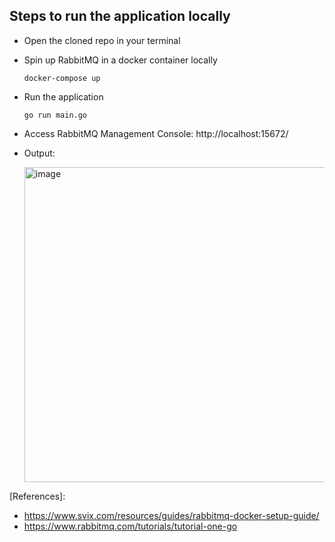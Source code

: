 ## Steps to run the application locally

- Open the cloned repo in your terminal
- Spin up RabbitMQ in a docker container locally
  ```
  docker-compose up
  ```
- Run the application
  ```
  go run main.go
  ```
- Access RabbitMQ Management Console: http://localhost:15672/

- Output:

  <img width="504" alt="image" src="https://github.com/user-attachments/assets/106c5ff7-1a72-43d6-a8db-6ce501a5074f" />

[References]:
* https://www.svix.com/resources/guides/rabbitmq-docker-setup-guide/
* https://www.rabbitmq.com/tutorials/tutorial-one-go
